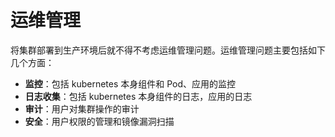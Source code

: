 # 运维管理

将集群部署到生产环境后就不得不考虑运维管理问题。运维管理问题主要包括如下几个方面：

* **监控**：包括 kubernetes 本身组件和 Pod、应用的监控
* **日志收集**：包括 kubernetes 本身组件的日志，应用的日志
* **审计**：用户对集群操作的审计
* **安全**：用户权限的管理和镜像漏洞扫描

